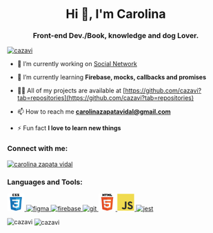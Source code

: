 <h1 align="center">Hi 👋, I'm Carolina</h1>
<h3 align="center">Front-end Dev./Book, knowledge and dog Lover.</h3>

<p align="left"> <a href="https://github.com/ryo-ma/github-profile-trophy"><img src="https://github-profile-trophy.vercel.app/?username=cazavi" alt="cazavi" /></a> </p>

- 🔭 I’m currently working on [Social Network](https://github.com/cazavi/SCL020-social-network)

- 🌱 I’m currently learning **Firebase, mocks, callbacks and promises**

- 👨‍💻 All of my projects are available at [https://github.com/cazavi?tab=repositories](https://github.com/cazavi?tab=repositories)

- 📫 How to reach me **carolinazapatavidal@gmail.com**

- ⚡ Fun fact **I love to learn new things**

<h3 align="left">Connect with me:</h3>
<p align="left">
<a href="https://linkedin.com/in/carolina zapata vidal" target="blank"><img align="center" src="https://raw.githubusercontent.com/rahuldkjain/github-profile-readme-generator/master/src/images/icons/Social/linked-in-alt.svg" alt="carolina zapata vidal" height="30" width="40" /></a>
</p>

<h3 align="left">Languages and Tools:</h3>
<p align="left"> <a href="https://www.w3schools.com/css/" target="_blank" rel="noreferrer"> <img src="https://raw.githubusercontent.com/devicons/devicon/master/icons/css3/css3-original-wordmark.svg" alt="css3" width="40" height="40"/> </a> <a href="https://www.figma.com/" target="_blank" rel="noreferrer"> <img src="https://www.vectorlogo.zone/logos/figma/figma-icon.svg" alt="figma" width="40" height="40"/> </a> <a href="https://firebase.google.com/" target="_blank" rel="noreferrer"> <img src="https://www.vectorlogo.zone/logos/firebase/firebase-icon.svg" alt="firebase" width="40" height="40"/> </a> <a href="https://git-scm.com/" target="_blank" rel="noreferrer"> <img src="https://www.vectorlogo.zone/logos/git-scm/git-scm-icon.svg" alt="git" width="40" height="40"/> </a> <a href="https://www.w3.org/html/" target="_blank" rel="noreferrer"> <img src="https://raw.githubusercontent.com/devicons/devicon/master/icons/html5/html5-original-wordmark.svg" alt="html5" width="40" height="40"/> </a> <a href="https://developer.mozilla.org/en-US/docs/Web/JavaScript" target="_blank" rel="noreferrer"> <img src="https://raw.githubusercontent.com/devicons/devicon/master/icons/javascript/javascript-original.svg" alt="javascript" width="40" height="40"/> </a> <a href="https://jestjs.io" target="_blank" rel="noreferrer"> <img src="https://www.vectorlogo.zone/logos/jestjsio/jestjsio-icon.svg" alt="jest" width="40" height="40"/> </a> </p>

<p><img align="left" src="https://github-readme-stats.vercel.app/api/top-langs?username=cazavi&show_icons=true&locale=en&layout=compact" alt="cazavi" /></p>

<p>&nbsp;<img align="center" src="https://github-readme-stats.vercel.app/api?username=cazavi&show_icons=true&locale=en" alt="cazavi" /></p>
